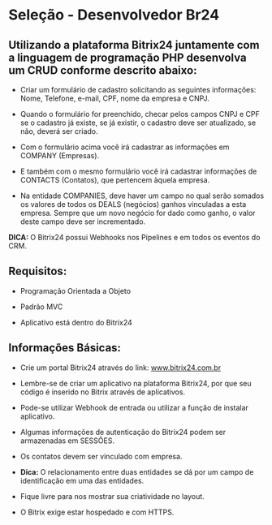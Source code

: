 # Seleção - Desenvolvedor Br24

## Utilizando a plataforma Bitrix24 juntamente com a linguagem de programação PHP desenvolva um CRUD conforme descrito abaixo:

* Criar um formulário de cadastro solicitando as seguintes informações: Nome, Telefone, e-mail, CPF, nome da empresa e CNPJ.

* Quando o formulário for preenchido, checar pelos campos CNPJ e CPF se o cadastro já existe, se já existir, o cadastro deve ser atualizado, se não, deverá ser criado.

* Com o formulário acima você irá cadastrar as informações em COMPANY (Empresas).

* E também com o mesmo formulário você irá cadastrar informações de CONTACTS (Contatos), que pertencem àquela empresa.

* Na entidade COMPANIES, deve haver um campo no qual serão somados os valores de todos os DEALS (negócios) ganhos vinculadas a esta empresa. Sempre que um novo negócio for dado como ganho, o valor deste campo deve ser incrementado.

__DICA:__ O Bitrix24 possui Webhooks nos Pipelines e em todos os eventos do CRM. 

## Requisitos:

* Programação Orientada a Objeto

* Padrão MVC

* Aplicativo está dentro do Bitrix24

## Informações Básicas:

* Crie um portal Bitrix24 através do link: www.bitrix24.com.br

* Lembre-se de criar um aplicativo na plataforma Bitrix24, por que seu código é inserido no Bitrix através de aplicativos.

* Pode-se utilizar Webhook de entrada ou utilizar a função de instalar aplicativo.

* Algumas informações de autenticação do Bitrix24 podem ser armazenadas em SESSÕES.

* Os contatos devem ser vinculado com empresa. 

* __Dica:__ O relacionamento entre duas entidades se dá por um campo de identificação em uma das entidades.

* Fique livre para nos mostrar sua criatividade no layout.

* O Bitrix exige  estar hospedado e com HTTPS. 
